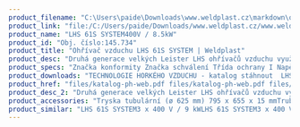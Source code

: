 ```yaml
---
product_filename: "C:\Users\paide\Downloads\www.weldplast.cz\markdown\ohrivac-vzduchu-lhs-61s-system113.md"
product_link: "file:/C:/Users/paide/Downloads/www.weldplast.cz/www.weldplast.cz/ohrivac-vzduchu-lhs-61s-system113"
product_name: "LHS 61S SYSTEM400V / 8.5kW"
product_id: "Obj. číslo:145.734"
product_title: "Ohřívač vzduchu LHS 61S SYSTEM | Weldplast"
product_desc: "Druhá generace velkých Leister LHS ohřívačů vzduchu využívá stejné technologie jako řada menších ohřívačů Leister LHS 15/21. Tyto ohřívače jsou vhodné pro širokou škálu aplikací – smršťování tvrzení sušení pájení odstraňování otřepu atd.Nízké náklady na údržbu a dlouhá životnost díky patentované ochraně topných těles.Řada SYSTEM včetně integrované termosondy a digitálního displejeSnadná výměna topných tělesStandardní ovládací rozhraní pro použití s existujícími řídícími jednotkamiSYSTEM – pro regulaci v uzavřeném obvodu. (Konkrétní teploty nezávislé na eventuální změně teploty prostředí)"
product_specs: "Značka konformity Značka schválení Třída ochrany I NapětíV~1 x 400 PříkonW8500 FrekvenceHz50 / 60 Max. teplota°C650 Průtok vzduchul/min360 / 500 Hmotnostkg315 / 365 Max. teplota prostředí°C65 Max. vstupní teplota vzduchu°C65"
product_downloads: "TECHNOLOGIE HORKÉHO VZDUCHU - katalog stáhnout  LHS 61 - montážní rozměry stáhnout  LHS 61 - produktový list stáhnout  Přechod z LE na LHS stáhnout  LHS - manuál CZ stáhnout"
product_href: "files/katalog-ph-web.pdf files/katalog-ph-web.pdf files/lhs61-montazni-rozmery-leister.pdf files/lhs61-montazni-rozmery-leister.pdf files/lhs-61-produktovy-list.pdf files/lhs-61-produktovy-list.pdf files/prechod-z-le-na-lhs.pdf files/prechod-z-le-na-lhs.pdf files/lhs15-21-41-61-manual-cz.pdf files/lhs15-21-41-61-manual-cz.pdf"
product_desc_2: "Druhá generace velkých Leister LHS ohřívačů vzduchu využívá stejné technologie jako řada menších ohřívačů Leister LHS 15/21. Tyto ohřívače jsou vhodné pro širokou škálu aplikací – smršťování tvrzení sušení pájení odstraňování otřepu atd.Nízké náklady na údržbu a dlouhá životnost díky patentované ochraně topných těles.Řada SYSTEM včetně integrované termosondy a digitálního displejeSnadná výměna topných tělesStandardní ovládací rozhraní pro použití s existujícími řídícími jednotkamiSYSTEM – pro regulaci v uzavřeném obvodu. (Konkrétní teploty nezávislé na eventuální změně teploty prostředí)"
product_accessories: "Tryska tubulární (ø 625 mm) 795 x 655 x 15 mmTrubka prodlužovací násuvná (ø 62 mm)275 x ø 62 mmTryska reflektorová U (ø 625 mm)400 x 50 mmTryska reflektorová děrovaná (ø 62.5 mm)110 x 152 mmTryska reflektorová děrovaná (ø 62.5 mm)ø 150 mmTryska reflektorová děrovaná (ø 62.5 mm) 76 x 75 mm76 x 75 mmTryska tubulární (ø 62.5 mm)120 x 112 mm 90° zahnutáTryska štěrbinová (ø 62.5 mm)250 x 12 mmTryska štěrbinová (ø 62.5 mm)300 x 4 mmTryska štěrbinová (ø 62.5 mm)85 x 15 mmTryska štěrbinová (ø 62.5 mm)150 x 12 mmTryska tubulární (ø 625 mm) 700 x 550 x 17 mmTrubka prodlužovací násuvná (ø 625 mm) 200 x ø 45 mm pro LE 5000Tryska kruhová (ø 62.5 mm)redukce na ø 40 mmTryska reflektorová U (ø 625 mm)400 x 80 mmTryska reflektorová U (ø 625 mm)400 x 65 mmTryska reflektorová děrovaná (ø 625 mm)45 x 75 mmTryska štěrbinová (ø 62.5 mm)400 x 4 mmTryska štěrbinová (ø 62.5 mm)500 x 4 mmTryska štěrbinová (ø 62.5 mm)200 x 9 mmTryska tubulární (ø 625 mm) 456 x 306 x 3 mmTryska tubulární (ø 625 mm) 354 x 204 x 45 mmTryska tubulární (ø 625 mm) 1100 x 1000 x 4 mmDržák termosondy (LHS 60)Příruba připojovací (ø 62.5 mm) ø 90 mm LHS 61S SYSTEM3 x 400 V / 9 kWLHS 61S SYSTEM3 x 400 V / 4 kWLHS 61S PREMIUM400V / 8.5kWLHS 61S CLASSIC400V / 8.5kWLHS 61S CLASSIC3 x 400V / 6kWLHS 61S PREMIUM3 x 400V / 6kWLHS 61S SYSTEM3 x 400V / 6kW"
product_similar: "LHS 61S SYSTEM3 x 400 V / 9 kWLHS 61S SYSTEM3 x 400 V / 4 kWLHS 61S PREMIUM400V / 8.5kWLHS 61S CLASSIC400V / 8.5kWLHS 61S CLASSIC3 x 400V / 6kWLHS 61S PREMIUM3 x 400V / 6kWLHS 61S SYSTEM3 x 400V / 6kW"
---
```

